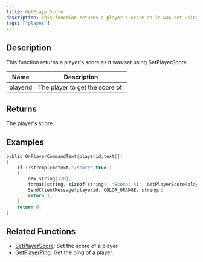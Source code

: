 ```yaml
---
title: GetPlayerScore
description: This function returns a player's score as it was set using SetPlayerScore.
tags: ["player"]
---
```


## Description

This function returns a player's score as it was set using SetPlayerScore

| Name     | Description                     |
| -------- | ------------------------------- |
| playerid | The player to get the score of. |

## Returns

The player's score.

## Examples

```c
public OnPlayerCommandText(playerid,text[])
{
    if (!strcmp(cmdtext,"/score",true))
    {
        new string[128];
        format(string, sizeof(string), "Score: %i", GetPlayerScore(playerid));
        SendClientMessage(playerid, COLOR_ORANGE, string);
        return 1;
    }
    return 0;
}
```

## Related Functions

- [SetPlayerScore](SetPlayerScore): Set the score of a player.
- [GetPlayerPing](GetPlayerPing): Get the ping of a player.
